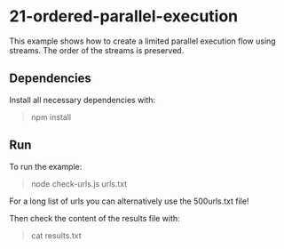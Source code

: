 # 21-ordered-parallel-execution

This example shows how to create a limited parallel execution flow using streams.
The order of the streams is preserved. 

## Dependencies

Install all necessary dependencies with:

> npm install

## Run

To run the example:

> node check-urls.js urls.txt

For a long list of urls you can alternatively use the 500urls.txt file!

Then check the content of the results file with:

> cat results.txt
